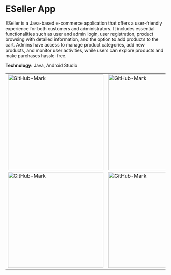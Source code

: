 # ESeller App

ESeller is a Java-based e-commerce application that offers a user-friendly experience for both customers and administrators. It includes essential
functionalities such as user and admin login, user registration, product browsing with detailed information, and the option to add products to the cart.
Admins have access to manage product categories, add new products, and monitor user activities, while users can explore products and make
purchases hassle-free.

**Technology:** Java, Android Studio

<table>
  <tr>
    <td><img src="https://drive.google.com/uc?export=view&id=1agsGY3hGMVF30itNw2Z5TVWzUOlBDxSm" alt="GitHub-Mark" width="300"></td>
    <td><img src="https://drive.google.com/uc?export=view&id=1zciABvjcEohavjBriN-aoWuRZH3OzAa8" alt="GitHub-Mark" width="300"></td>
    <td><img src="https://drive.google.com/uc?export=view&id=1ly8-SovI0G6WPD2yOdWSDVc6MhGZOMt3" alt="GitHub-Mark" width="300"></td>
</tr>
  <tr>
    <td><img src="https://drive.google.com/uc?export=view&id=1Nk-IYNFRGokvspLSh_hUVichXV4kZPsd" alt="GitHub-Mark" width="300"></td>
    <td><img src="https://drive.google.com/uc?export=view&id=1iN6fDeX45Cd5aUuoBlMkdSYIrLsDhmp7" alt="GitHub-Mark" width="300"></td>
    
  </tr>
</table>









